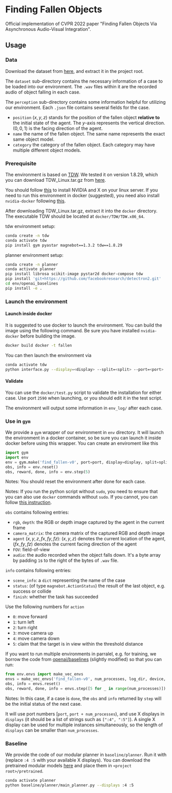 # Finding Fallen Objects

Official implementation of CVPR 2022 paper "Finding Fallen Objects Via Asynchronous Audio-Visual Integration".

## Usage

### Data

Download the dataset from [here](https://github.com/chuangg/find_fallen_objects/releases/download/fallen_objects/fallen_objects_dataset.tar.gz), and extract it in the project root.

The `dataset` sub-directory contains the necessary information of a case to be loaded into our environment.
The `.wav` files within it are the recorded audio of object falling in each case.

The `perception` sub-directory contains some information helpful for utilizing our environment. Each `.json` file contains several fields for the case.
+ `position` ($x, y, z$) stands for the position of the fallen object __relative to__ the initial state of the agent.
The $y$-axis represents the vertical direction.
$(0, 0, 1)$ is the facing direction of the agent.
+ `name` the name of the fallen object. The same name represents the exact same object model.
+ `category` the category of the fallen object. Each category may have multiple different object models.

### Prerequisite

The environment is based on [TDW](https://github.com/threedworld-mit/tdw). We tested it on version 1.8.29, which you can download TDW_Linux.tar.gz from [here](https://github.com/threedworld-mit/tdw/releases/tag/v1.8.29).

You should follow [this](https://github.com/threedworld-mit/tdw/blob/master/Documentation/lessons/setup/install.md#install-nvidia-and-x-on-your-server) to install NVIDIA and X on your linux server.
If you need to run this environment in docker (suggested), you need also install `nvidia-docker` following [this](https://docs.nvidia.com/datacenter/cloud-native/container-toolkit/install-guide.html#docker).

After downloading TDW_Linux.tar.gz, extract it into the `docker` directory. The executable TDW should be located at `docker/TDW/TDW.x86_64`.

tdw environment setup:
```sh
conda create -n tdw
conda activate tdw
pip install gym pyastar magnebot==1.3.2 tdw==1.8.29
```


planner environment setup:
```sh
conda create -n planner
conda activate planner
pip install librosa scikit-image pystar2d docker-compose tdw
pip install 'git+https://github.com/facebookresearch/detectron2.git'
cd env/openai_baselines
pip install -e .
```
### Launch the environment

#### Launch inside docker

It is suggested to use docker to launch the environment.
You can build the image using the following command.
Be sure you have installed `nvidia-docker` before building the image.

```sh
docker build docker -t fallen
```

You can then launch the environment via
```sh
conda activate tdw
python interface.py --display=<display> --split=<split> --port=<port>
```

#### Validate

You can use the `docker/test.py` script to validate the installation for either case. Use port `2590` when launching, or you should edit it in the test script.

The environment will output some information in `env_log/` after each case.

### Use in `gym`

We provide a `gym` wrapper of our environment in `env` directory.
It will launch the environment in a docker container,
so be sure you can launch it inside docker before using this wrapper.
You can create an enviroment like this

```python
import gym
import env
env = gym.make('find_fallen-v0', port=port, display=display, split=split, max_steps=max_steps, rank=rank, world_size=num_processes)
obs, info = env.reset()
obs, reward, done, info = env.step(5)
```

Notes: You should reset the environment after done for each case.

Notes: If you run the python script without `sudo`, you need to ensure that you can also use `docker` commands without `sudo`. If you cannot, you can follow [this instruction](https://docs.docker.com/engine/install/linux-postinstall/#manage-docker-as-a-non-root-user).

`obs` contains following entries:
+ `rgb`, `depth`: the RGB or depth image captured by the agent in the current frame
+ `camera_matrix`: the camera matrix of the captured RGB and depth image
+ `agent` ($x, y, z, fx, fy, fz$): $(x, y, z)$ denotes the current location of the agent, $(fx, fy, fz)$ denotes the current facing direction of the agent
+ `FOV`: field-of-view
+ `audio`: the audio recorded when the object falls down. It's a byte array by padding `1`s to the right of the bytes of `.wav` file.

`info` contains following entries:
+ `scene_info`: a `dict` representing the name of the case
+ `status`: (of type `magnebot.ActionStatus`) the result of the last object, e.g. success or collide
+ `finish`: whether the task has succeeded

Use the following numbers for `action`
+ `0`: move forward
+ `1`: turn left
+ `2`: turn right
+ `3`: move camera up
+ `4`: move camera down
+ `5`: claim that the target is in view within the threshold distance

If you want to run multiple environments in parralel, e.g. for training,
we borrow the code from [openai/baselines](https://github.com/openai/baselines) (slightly modified) so that you can run:

```python
from env.envs import make_vec_envs
envs = make_vec_envs('find_fallen-v0', num_processes, log_dir, device, True, spaces=(observation_space, action_space), port=<port>, displays=<displays>, split='train')
obs, info = envs.reset()
obs, reward, done, info = envs.step([5 for _ in range(num_processes)])
```

Notes: In this case, if a case is `done`, the `obs` and `info` returned by `step` will be the initial status of the next case.

It will use port numbers [`port`, `port + num_processes`), and use X displays in `displays` (it should be a list of strings such as `[":4", ":5"]`).
A single X display can be used for multiple instances simultaneously, so the length of `displays` can be smaller than `num_processes`.

### Baseline

We provide the code of our modular planner in `baseline/planner`.
Run it with (replace `:4 :5` with your available X displays).
You can download the pretrained modular models [here](https://github.com/chuangg/find_fallen_objects/releases/download/fallen_objects/pretrained.tar.gz) and place them in `<project root>/pretrained`.

```sh
conda activate planner
python baseline/planner/main_planner.py --displays :4 :5
```
